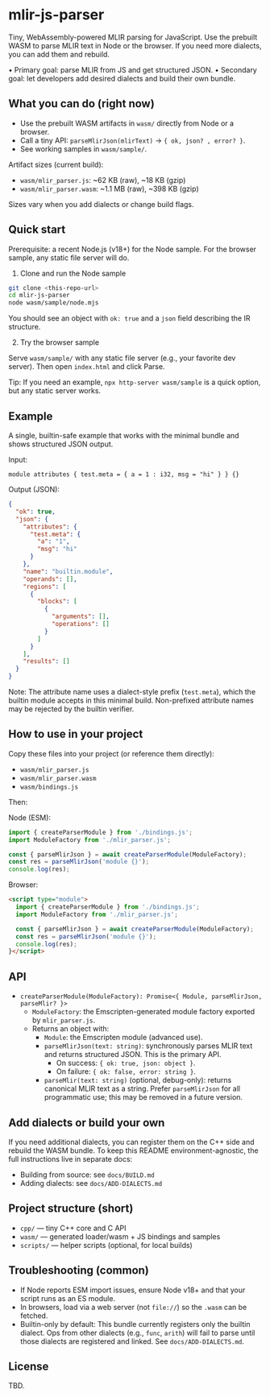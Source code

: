 # mlir-js-parser

Tiny, WebAssembly-powered MLIR parsing for JavaScript. Use the prebuilt WASM to parse MLIR text in Node or the browser. If you need more dialects, you can add them and rebuild.

• Primary goal: parse MLIR from JS and get structured JSON.
• Secondary goal: let developers add desired dialects and build their own bundle.

## What you can do (right now)

- Use the prebuilt WASM artifacts in `wasm/` directly from Node or a browser.
- Call a tiny API: `parseMlirJson(mlirText)` → `{ ok, json? , error? }`.
- See working samples in `wasm/sample/`.

Artifact sizes (current build):

- `wasm/mlir_parser.js`: ~62 KB (raw), ~18 KB (gzip)
- `wasm/mlir_parser.wasm`: ~1.1 MB (raw), ~398 KB (gzip)

Sizes vary when you add dialects or change build flags.

## Quick start

Prerequisite: a recent Node.js (v18+) for the Node sample. For the browser sample, any static file server will do.

1. Clone and run the Node sample

```bash
git clone <this-repo-url>
cd mlir-js-parser
node wasm/sample/node.mjs
```

You should see an object with `ok: true` and a `json` field describing the IR structure.

2. Try the browser sample

Serve `wasm/sample/` with any static file server (e.g., your favorite dev server). Then open `index.html` and click Parse.

Tip: If you need an example, `npx http-server wasm/sample` is a quick option, but any static server works.

## Example

A single, builtin-safe example that works with the minimal bundle and shows structured JSON output.

Input:

```mlir
module attributes { test.meta = { a = 1 : i32, msg = "hi" } } {}
```

Output (JSON):

```json
{
  "ok": true,
  "json": {
    "attributes": {
      "test.meta": {
        "a": "1",
        "msg": "hi"
      }
    },
    "name": "builtin.module",
    "operands": [],
    "regions": [
      {
        "blocks": [
          {
            "arguments": [],
            "operations": []
          }
        ]
      }
    ],
    "results": []
  }
}
```

Note: The attribute name uses a dialect-style prefix (`test.meta`), which the builtin module accepts in this minimal build. Non-prefixed attribute names may be rejected by the builtin verifier.

## How to use in your project

Copy these files into your project (or reference them directly):

- `wasm/mlir_parser.js`
- `wasm/mlir_parser.wasm`
- `wasm/bindings.js`

Then:

Node (ESM):

```js
import { createParserModule } from './bindings.js';
import ModuleFactory from './mlir_parser.js';

const { parseMlirJson } = await createParserModule(ModuleFactory);
const res = parseMlirJson('module {}');
console.log(res);
```

Browser:

```html
<script type="module">
  import { createParserModule } from './bindings.js';
  import ModuleFactory from './mlir_parser.js';

  const { parseMlirJson } = await createParserModule(ModuleFactory);
  const res = parseMlirJson('module {}');
  console.log(res);
}</script>
```

## API

- `createParserModule(ModuleFactory): Promise<{ Module, parseMlirJson, parseMlir? }>`
  - `ModuleFactory`: the Emscripten-generated module factory exported by `mlir_parser.js`.
  - Returns an object with:
    - `Module`: the Emscripten module (advanced use).
    - `parseMlirJson(text: string)`: synchronously parses MLIR text and returns structured JSON. This is the primary API.
      - On success: `{ ok: true, json: object }`.
      - On failure: `{ ok: false, error: string }`.
    - `parseMlir(text: string)` (optional, debug-only): returns canonical MLIR text as a string. Prefer `parseMlirJson` for all programmatic use; this may be removed in a future version.

## Add dialects or build your own

If you need additional dialects, you can register them on the C++ side and rebuild the WASM bundle. To keep this README environment-agnostic, the full instructions live in separate docs:

- Building from source: see `docs/BUILD.md`
- Adding dialects: see `docs/ADD-DIALECTS.md`

## Project structure (short)

- `cpp/` — tiny C++ core and C API
- `wasm/` — generated loader/wasm + JS bindings and samples
- `scripts/` — helper scripts (optional, for local builds)

## Troubleshooting (common)

- If Node reports ESM import issues, ensure Node v18+ and that your script runs as an ES module.
- In browsers, load via a web server (not `file://`) so the `.wasm` can be fetched.
- Builtin-only by default: This bundle currently registers only the builtin dialect. Ops from other dialects (e.g., `func`, `arith`) will fail to parse until those dialects are registered and linked. See `docs/ADD-DIALECTS.md`.

## License

TBD.
